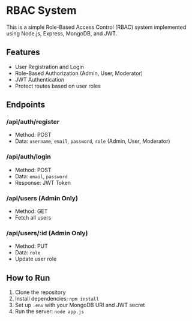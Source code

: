 # RBAC System

This is a simple Role-Based Access Control (RBAC) system implemented using Node.js, Express, MongoDB, and JWT.

## Features
- User Registration and Login
- Role-Based Authorization (Admin, User, Moderator)
- JWT Authentication
- Protect routes based on user roles

## Endpoints

### /api/auth/register
- Method: POST
- Data: `username`, `email`, `password`, `role` (Admin, User, Moderator)

### /api/auth/login
- Method: POST
- Data: `email`, `password`
- Response: JWT Token

### /api/users (Admin Only)
- Method: GET
- Fetch all users

### /api/users/:id (Admin Only)
- Method: PUT
- Data: `role`
- Update user role

## How to Run
1. Clone the repository
2. Install dependencies: `npm install`
3. Set up `.env` with your MongoDB URI and JWT secret
4. Run the server: `node app.js`
